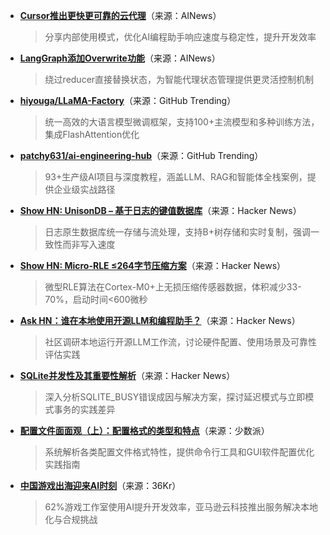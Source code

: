 - **[Cursor推出更快更可靠的云代理](https://twitter.com/cursor_ai/status/1983954528933421919)**（来源：AINews）  
  > 分享内部使用模式，优化AI编程助手响应速度与稳定性，提升开发效率

- **[LangGraph添加Overwrite功能](https://twitter.com/caspar_br/status/1983949095837519901)**（来源：AINews）  
  > 绕过reducer直接替换状态，为智能代理状态管理提供更灵活控制机制

- **[hiyouga/LLaMA-Factory](https://github.com/hiyouga/LLaMA-Factory)**（来源：GitHub Trending）  
  > 统一高效的大语言模型微调框架，支持100+主流模型和多种训练方法，集成FlashAttention优化

- **[patchy631/ai-engineering-hub](https://github.com/patchy631/ai-engineering-hub)**（来源：GitHub Trending）  
  > 93+生产级AI项目与深度教程，涵盖LLM、RAG和智能体全栈案例，提供企业级实战路径

- **[Show HN: UnisonDB – 基于日志的键值数据库](https://news.ycombinator.com/item?id=45784331)**（来源：Hacker News）  
  > 日志原生数据库统一存储与流处理，支持B+树存储和实时复制，强调一致性而非写入速度

- **[Show HN: Micro-RLE ≤264字节压缩方案](https://news.ycombinator.com/item?id=45784368)**（来源：Hacker News）  
  > 微型RLE算法在Cortex-M0+上无损压缩传感器数据，体积减少33-70%，启动时间<600微秒

- **[Ask HN：谁在本地使用开源LLM和编程助手？](https://news.ycombinator.com/item?id=45771870)**（来源：Hacker News）  
  > 社区调研本地运行开源LLM工作流，讨论硬件配置、使用场景及可靠性评估实践

- **[SQLite并发性及其重要性解析](https://news.ycombinator.com/item?id=45781298)**（来源：Hacker News）  
  > 深入分析SQLITE_BUSY错误成因与解决方案，探讨延迟模式与立即模式事务的实践差异

- **[配置文件面面观（上）：配置格式的类型和特点](https://sspai.com/prime/story/config-formats-1)**（来源：少数派）  
  > 系统解析各类配置文件格式特性，提供命令行工具和GUI软件配置优化实践指南

- **[中国游戏出海迎来AI时刻](https://36kr.com/p/3532752130268037)**（来源：36Kr）  
  > 62%游戏工作室使用AI提升开发效率，亚马逊云科技推出服务解决本地化与合规挑战